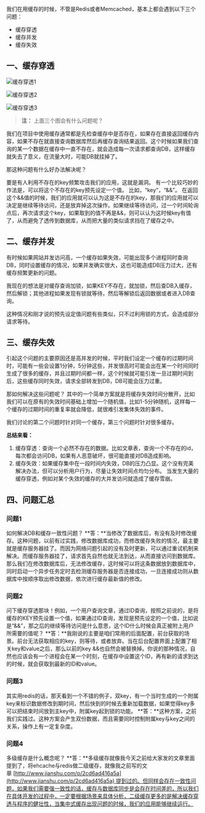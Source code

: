 我们在用缓存的时候，不管是Redis或者Memcached，基本上都会遇到以下三个问题：
* 缓存穿透
* 缓存并发
* 缓存失效

## 一、缓存穿透

![缓存穿透1](http://upload-images.jianshu.io/upload_images/292448-052444326f974113.png?imageMogr2/auto-orient/strip%7CimageView2/2/w/1240)

![缓存穿透2](http://upload-images.jianshu.io/upload_images/292448-a52437699039f11c.png?imageMogr2/auto-orient/strip%7CimageView2/2/w/1240)

![缓存穿透3](http://upload-images.jianshu.io/upload_images/292448-2cefdb62123ef852.png?imageMogr2/auto-orient/strip%7CimageView2/2/w/1240)

> **注：**
> 上面三个图会有什么问题呢？

我们在项目中使用缓存通常都是先检查缓存中是否存在，如果存在直接返回缓存内容，如果不存在就直接查询数据库然后再缓存查询结果返回。这个时候如果我们查询的某一个数据在缓存中一直不存在，就会造成每一次请求都查询DB，这样缓存就失去了意义，在流量大时，可能DB就挂掉了。

那这种问题有什么好办法解决呢？

要是有人利用不存在的key频繁攻击我们的应用，这就是漏洞。
有一个比较巧妙的作法是，可以将这个不存在的key预先设定一个值。
比如，“key”，“&&”。
在返回这个&&值的时候，我们的应用就可以认为这是不存在的key，那我们的应用就可以决定是继续等待访问，还是放弃掉这次操作。如果继续等待访问，过一个时间轮询点后，再次请求这个key，如果取到的值不再是&&，则可以认为这时候key有值了，从而避免了透传到数据库，从而把大量的类似请求挡在了缓存之中。

## 二、缓存并发

有时候如果网站并发访问高，一个缓存如果失效，可能出现多个进程同时查询DB，同时设置缓存的情况，如果并发确实很大，这也可能造成DB压力过大，还有缓存频繁更新的问题。

我现在的想法是对缓存查询加锁，如果KEY不存在，就加锁，然后查DB入缓存，然后解锁；其他进程如果发现有锁就等待，然后等解锁后返回数据或者进入DB查询。

这种情况和刚才说的预先设定值问题有些类似，只不过利用锁的方式，会造成部分请求等待。

## 三、缓存失效

引起这个问题的主要原因还是高并发的时候，平时我们设定一个缓存的过期时间时，可能有一些会设置1分钟，5分钟这些，并发很高时可能会出在某一个时间同时生成了很多的缓存，并且过期时间都一样，这个时候就可能引发一旦过期时间到后，这些缓存同时失效，请求全部转发到DB，DB可能会压力过重。

那如何解决这些问题呢？
其中的一个简单方案就是将缓存失效时间分散开，比如我们可以在原有的失效时间基础上增加一个随机值，比如1-5分钟随机，这样每一个缓存的过期时间的重复率就会降低，就很难引发集体失效的事件。

我们讨论的第二个问题时针对同一个缓存，第三个问题时针对很多缓存。

**总结来看：**

1. 缓存穿透：查询一个必然不存在的数据。比如文章表，查询一个不存在的id，每次都会访问DB，如果有人恶意破坏，很可能直接对DB造成影响。
2. 缓存失效：如果缓存集中在一段时间内失效，DB的压力凸显。这个没有完美解决办法，但可以分析用户行为，尽量让失效时间点均匀分布。
当发生大量的缓存穿透，例如对某个失效的缓存的大并发访问就造成了缓存雪崩。

## 四、问题汇总

### 问题1
如何解决DB和缓存一致性问题？
**答：**当修改了数据库后，有没有及时修改缓存。这种问题，以前有过实践，修改数据库成功，而修改缓存失败的情况，最主要就是缓存服务器挂了。而因为网络问题引起的没有及时更新，可以通过重试机制来解决。而缓存服务器挂了，请求首先自然也就无法到达，从而直接访问到数据库。那么我们在修改数据库后，无法修改缓存，这时候可以将这条数据放到数据库中，同时启动一个异步任务定时去检测缓存服务器是否连接成功，一旦连接成功则从数据库中按顺序取出修改数据，依次进行缓存最新值的修改。

### 问题2
问下缓存穿透那块！例如，一个用户查询文章，通过ID查询，按照之前说的，是将缓存的KEY预先设置一个值，如果通过ID查询，发现是预先设定的一个值，比如说是“&&”，那之后的继续等待访问是什么意思，这个ID什么时候会真正被附上用户所需要的值呢？
**答：**我刚说的主要是咱们常用的后面配置，前台获取的场景。前台无法获取相应的key，则等待，或者放弃。当在后台配置界面上配置了相关key和value之后，那么以前的key &&也自然会被替换掉。你说的那种情况，自然也应该会有一个进程会在某一个时刻，在缓存中设置这个ID，再有新的请求到达的时候，就会获取到最新的ID和value。

### 问题3
其实用redis的话，那天看到一个不错的例子，双key，有一个当时生成的一个附属key来标识数据修改到期时间，然后快到的时候去重新加载数据，如果觉得key多可以把结束时间放到主key中，附属key起到锁的功能。
**答：**这种方案，之前我们实践过。这种方案会产生双份数据，而且需要同时控制附属key与key之间的关系，操作上有一定复杂度。

### 问题4
多级缓存是什么概念呢？
**答：**多级缓存就像我今天之前给大家发的文章里面提到了，将ehcache与redis做二级缓存，就像我之前写的文章 [http://www.jianshu.com/p/2cd6ad416a5a](http://www.jianshu.com/p/2cd6ad416a5a) 提到过的。但同样会存在一致性问题，如果我们需要强一致性的话，缓存与数据库同步是会存在时间差的，所以我们在具体开发的过程中，一定要根据场景来具体分析，二级缓存更多的是解决缓存穿透与程序的健壮性，当集中式缓存出现问题的时候，我们的应用能够继续运行。
